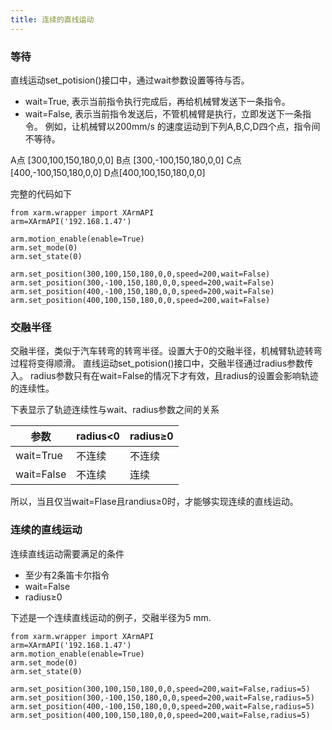 ```yaml
---
title: 连续的直线运动
---
```

### 等待
直线运动set_potision()接口中，通过wait参数设置等待与否。
* wait=True, 表示当前指令执行完成后，再给机械臂发送下一条指令。
* wait=False, 表示当前指令发送后，不管机械臂是执行，立即发送下一条指令。
例如，让机械臂以200mm/s 的速度运动到下列A,B,C,D四个点，指令间不等待。

A点 [300,100,150,180,0,0]
B点 [300,-100,150,180,0,0]
C点[400,-100,150,180,0,0]
D点[400,100,150,180,0,0]

完整的代码如下

```
from xarm.wrapper import XArmAPI  
arm=XArmAPI('192.168.1.47')  

arm.motion_enable(enable=True)  
arm.set_mode(0)  
arm.set_state(0)

arm.set_position(300,100,150,180,0,0,speed=200,wait=False)  
arm.set_position(300,-100,150,180,0,0,speed=200,wait=False)  
arm.set_position(400,-100,150,180,0,0,speed=200,wait=False)  
arm.set_position(400,100,150,180,0,0,speed=200,wait=False)
```

### 交融半径
交融半径，类似于汽车转弯的转弯半径。设置大于0的交融半径，机械臂轨迹转弯过程将变得顺滑。
直线运动set_potision()接口中，交融半径通过radius参数传入。
radius参数只有在wait=False的情况下才有效，且radius的设置会影响轨迹的连续性。

下表显示了轨迹连续性与wait、radius参数之间的关系

|   参数  |  radius<0 | radius≥0
| --- | --- | ---|
|  wait=True   |不连续    | 不连续|
|  wait=False  | 不连续    | 连续|

所以，当且仅当wait=Flase且randius≥0时，才能够实现连续的直线运动。

### 连续的直线运动

连续直线运动需要满足的条件
* 至少有2条笛卡尔指令
* wait=False
* radius≥0

下述是一个连续直线运动的例子，交融半径为5 mm.


```
from xarm.wrapper import XArmAPI  
arm=XArmAPI('192.168.1.47')  
arm.motion_enable(enable=True)  
arm.set_mode(0)  
arm.set_state(0)  
  
arm.set_position(300,100,150,180,0,0,speed=200,wait=False,radius=5)  
arm.set_position(300,-100,150,180,0,0,speed=200,wait=False,radius=5)  
arm.set_position(400,-100,150,180,0,0,speed=200,wait=False,radius=5)  
arm.set_position(400,100,150,180,0,0,speed=200,wait=False,radius=5)
```

